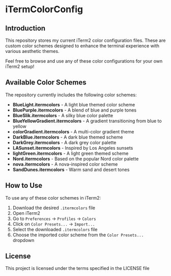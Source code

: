 # iTermColorConfig

## Introduction

This repository stores my current iTerm2 color configuration files. These are custom color schemes designed to enhance the terminal experience with various aesthetic themes.

Feel free to browse and use any of these color configurations for your own iTerm2 setup!

## Available Color Schemes

The repository currently includes the following color schemes:

- **BlueLight.itermcolors** - A light blue themed color scheme
- **BluePurple.itermcolors** - A blend of blue and purple tones
- **BlueSlik.itermcolors** - A silky blue color palette
- **BlueYellowGradient.itermcolors** - A gradient transitioning from blue to yellow
- **colorGradient.itermcolors** - A multi-color gradient theme
- **DarkBlue.itermcolors** - A dark blue themed scheme
- **DarkGrey.itermcolors** - A dark grey color palette
- **LASunset.itermcolors** - Inspired by Los Angeles sunsets
- **lightGreen.itermcolors** - A light green themed scheme
- **Nord.itermcolors** - Based on the popular Nord color palette
- **nova.itermcolors** - A nova-inspired color scheme
- **SandDunes.itermcolors** - Warm sand and desert tones

## How to Use

To use any of these color schemes in iTerm2:

1. Download the desired `.itermcolors` file
2. Open iTerm2
3. Go to `Preferences` → `Profiles` → `Colors`
4. Click on `Color Presets...` → `Import...`
5. Select the downloaded `.itermcolors` file
6. Choose the imported color scheme from the `Color Presets...` dropdown

## License

This project is licensed under the terms specified in the LICENSE file

